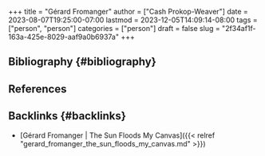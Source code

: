 +++
title = "Gérard Fromanger"
author = ["Cash Prokop-Weaver"]
date = 2023-08-07T19:25:00-07:00
lastmod = 2023-12-05T14:09:14-08:00
tags = ["person", "person"]
categories = ["person"]
draft = false
slug = "2f34af1f-163a-425e-8029-aaf9a0b6937a"
+++

## Bibliography {#bibliography}

## References

<style>.csl-entry{text-indent: -1.5em; margin-left: 1.5em;}</style><div class="csl-bib-body">
</div>


## Backlinks {#backlinks}

-   [Gérard Fromanger | The Sun Floods My Canvas]({{< relref "gerard_fromanger_the_sun_floods_my_canvas.md" >}})
